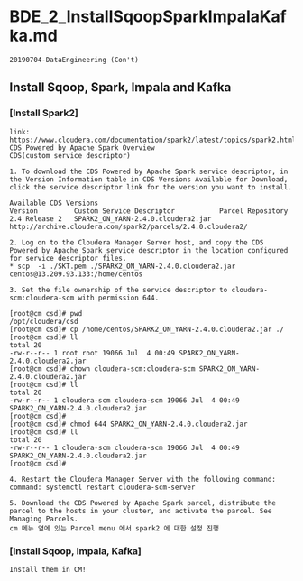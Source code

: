 # BDE_2_InstallSqoopSparkImpalaKafka.md
    20190704-DataEngineering (Con't) 


## Install Sqoop, Spark, Impala and Kafka
    
### [Install Spark2]
    link: https://www.cloudera.com/documentation/spark2/latest/topics/spark2.html
    CDS Powered by Apache Spark Overview
    CDS(custom service descriptor)

    1. To download the CDS Powered by Apache Spark service descriptor, in the Version Information table in CDS Versions Available for Download, click the service descriptor link for the version you want to install.

    Available CDS Versions
    Version	        Custom Service Descriptor	        Parcel Repository
    2.4 Release 2	SPARK2_ON_YARN-2.4.0.cloudera2.jar	http://archive.cloudera.com/spark2/parcels/2.4.0.cloudera2/

    2. Log on to the Cloudera Manager Server host, and copy the CDS Powered by Apache Spark service descriptor in the location configured for service descriptor files.
    * scp  -i ./SKT.pem ./SPARK2_ON_YARN-2.4.0.cloudera2.jar centos@13.209.93.133:/home/centos

    3. Set the file ownership of the service descriptor to cloudera-scm:cloudera-scm with permission 644.

    [root@cm csd]# pwd
    /opt/cloudera/csd
    [root@cm csd]# cp /home/centos/SPARK2_ON_YARN-2.4.0.cloudera2.jar ./
    [root@cm csd]# ll
    total 20
    -rw-r--r-- 1 root root 19066 Jul  4 00:49 SPARK2_ON_YARN-2.4.0.cloudera2.jar
    [root@cm csd]# chown cloudera-scm:cloudera-scm SPARK2_ON_YARN-2.4.0.cloudera2.jar 
    [root@cm csd]# ll
    total 20
    -rw-r--r-- 1 cloudera-scm cloudera-scm 19066 Jul  4 00:49 SPARK2_ON_YARN-2.4.0.cloudera2.jar
    [root@cm csd]# 
    [root@cm csd]# chmod 644 SPARK2_ON_YARN-2.4.0.cloudera2.jar 
    [root@cm csd]# ll
    total 20
    -rw-r--r-- 1 cloudera-scm cloudera-scm 19066 Jul  4 00:49 SPARK2_ON_YARN-2.4.0.cloudera2.jar
    [root@cm csd]# 

    4. Restart the Cloudera Manager Server with the following command:
    command: systemctl restart cloudera-scm-server

    5. Download the CDS Powered by Apache Spark parcel, distribute the parcel to the hosts in your cluster, and activate the parcel. See Managing Parcels.
    cm 메뉴 옆에 있는 Parcel menu 에서 spark2 에 대한 설정 진행 


### [Install Sqoop, Impala, Kafka]
    Install them in CM! 
    


